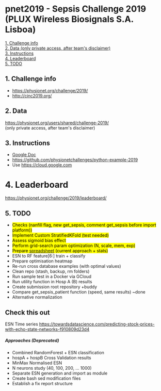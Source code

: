 # pnet2019 - Sepsis Challenge 2019 (PLUX Wireless Biosignals S.A. Lisboa)

[1. Challenge info](#site)  
[2. Data (only private access, after team's disclaimer)](#data)  
[3. Instructions](#instr)  
[4. Leaderboard](#lead)  
[5. TODO](#todo)    


##  1. Challenge info <a name="site"></a>
-  https://physionet.org/challenge/2019/  
-  http://cinc2019.org/

##  2. Data <a name="data"></a>
https://physionet.org/users/shared/challenge-2019/  
(only private access, after team's disclaimer)

##  3. Instructions <a name="instr"></a>
-  [Google Doc](https://docs.google.com/document/d/1-YCLmie2_1gM4FrpBaSfkhYt8xpYghs8l2vbPemODkw)  
-  https://github.com/physionetchallenges/python-example-2019
-  Use https://cloud.google.com

#  4. Leaderboard <a name="lead"></a>
https://physionet.org/challenge/2019/leaderboard/

##  5. TODO <a name="todo"></a>
-  <mark>Checks (nanfill flag, new get_sepsis, comment get_sepsis before import platform))</mark>
-  <mark>Implement Custom StratifiedKFold (test needed)</mark>  
-  <mark>Assess sigmoid bias effect</mark>
-  <mark>Perform grid-search param optimization (N, scale, mem, exp)</mark>
-  <mark>Prepare [spreadsheet](https://docs.google.com/spreadsheets/d/1qoer2i_GP-9oS2-ZxLZC_7PBIqKRqS_byEtowJbXamg/edit#gid=0) (current approach + stats)</mark>  
-  ESN to RF feature[6:] train + classify  
-  Prepare optimisation heatmap  
-  Re-run cross database examples (with optimal values)   
-  Clean repo (stash, backup, rm folders)  
-  Run sample test in a Docker via GCloud  
-  Run utility function in Hosp A (B) results  
-  Create submission root repository +buddy  
-  Compare get_sepsis_patient function (speed, same results) ~done   
-  Alternative normalization

## Check this out  
ESN Time series https://towardsdatascience.com/predicting-stock-prices-with-echo-state-networks-f910809d23d4  

##### Approaches (Deprecated)
- Combined RandomForest + ESN classification
- hospA + hospB Cross Validation results  
- MinMax Normalised ESN
- N neurons study (40, 100, 200, ... 1000)
- Separate ESN generation and import as module
- Create bash sed modification files
- Establish a fix report structure
